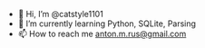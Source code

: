 - 👋 Hi, I’m @catstyle1101
- 🌱 I’m currently learning Python, SQLite, Parsing
- 📫 How to reach me anton.m.rus@gmail.com

<!---
catstyle1101/catstyle1101 is a ✨ special ✨ repository because its `README.md` (this file) appears on your GitHub profile.
You can click the Preview link to take a look at your changes.
--->
